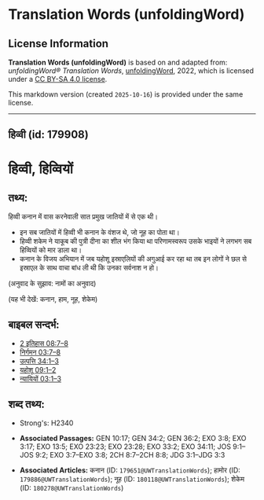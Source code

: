 # Translation Words (unfoldingWord)

## License Information

**Translation Words (unfoldingWord)** is based on and adapted from: _unfoldingWord® Translation Words_, [unfoldingWord](https://unfoldingword.org/utw), 2022, which is licensed under a [CC BY-SA 4.0 license](https://creativecommons.org/licenses/by-sa/4.0/legalcode.en).

This markdown version (created `2025-10-16`) is provided under the same license.



--------------------------------

## हिव्वी (id: 179908)

हिव्वी, हिव्वियों
=================

तथ्य:
-----

हिव्वी कनान में वास करनेवाली सात प्रमुख जातियों में से एक थी।

* इन सब जातियों में हिव्वी भी कनान के वंशज थे, जो नूह का पोता था।
* हिव्वी शकेम ने याकूब की पुत्री दीना का शील भंग किया था परिणामस्वरूप उसके भाइयों ने लगभग सब हिव्वियों को मार डाला था।
* कनान के विजय अभियान में जब यहोशू इस्राएलियों की अगुआई कर रहा था तब इन लोगों ने छल से इस्राएल के साथ वाचा बांध ली थी कि उनका सर्वनाश न हो।

(अनुवाद के सुझाव: नामों का अनुवाद)

(यह भी देखें: कनान, हाम, नूह, शेकेम)

बाइबल सन्दर्भ:
--------------

* [2 इतिहास 08:7–8](https://ref.ly/2Chr0:0)
* [निर्गमन 03:7–8](https://ref.ly/Exod3:7-Exod3:8)
* [उत्पत्ति 34:1–3](https://ref.ly/Gen34:1-Gen34:3)
* [यहोशू 09:1–2](https://ref.ly/Josh9:1-Josh9:2)
* [न्यायियों 03:1–3](https://ref.ly/Judg3:1-Judg3:3)

शब्द तथ्य:
----------

* Strong's: H2340

* **Associated Passages:** GEN 10:17; GEN 34:2; GEN 36:2; EXO 3:8; EXO 3:17; EXO 13:5; EXO 23:23; EXO 23:28; EXO 33:2; EXO 34:11; JOS 9:1–JOS 9:2; EXO 3:7–EXO 3:8; 2CH 8:7–2CH 8:8; JDG 3:1–JDG 3:3
* **Associated Articles:** कनान (ID: `179651@UWTranslationWords`); हामोर (ID: `179886@UWTranslationWords`); नूह (ID: `180118@UWTranslationWords`); शेकेम (ID: `180278@UWTranslationWords`)

